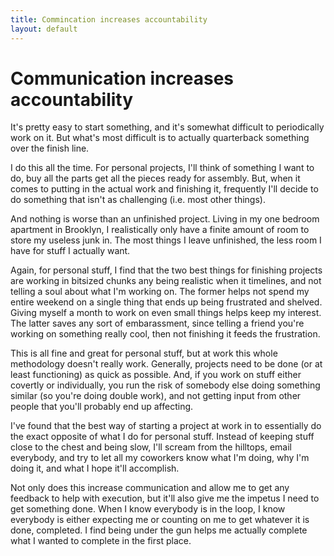 ```yaml
---
title: Commincation increases accountability
layout: default
---
```

# Communication increases accountability
It's pretty easy to start something, and it's somewhat difficult to
periodically work on it.  But what's most difficult is to actually quarterback
something over the finish line.

I do this all the time.  For personal projects, I'll think of something I want
to do, buy all the parts get all the pieces ready for assembly.  But, when it
comes to putting in the actual work and finishing it, frequently I'll decide to
do something that isn't as challenging (i.e. most other things).

And nothing is worse than an unfinished project.  Living in my one bedroom
apartment in Brooklyn, I realistically only have a finite amount of room to
store my useless junk in.  The most things I leave unfinished, the less room I
have for stuff I actually want.

Again, for personal stuff, I find that the two best things for finishing
projects are working in bitsized chunks any being realistic when it timelines,
and not telling a soul about what I'm working on.  The former helps not spend
my entire weekend on a single thing that ends up being frustrated and shelved.
Giving myself a month to work on even small things helps keep my interest.  The
latter saves any sort of embarassment, since telling a friend you're working on
something really cool, then not finishing it feeds the frustration.

This is all fine and great for personal stuff, but at work this whole
methodology doesn't really work.  Generally, projects need to be done (or at
least functioning) as quick as possible.  And, if you work on stuff either
covertly or individually, you run the risk of somebody else doing something
similar (so you're doing double work), and not getting input from other people
that you'll probably end up affecting.

I've found that the best way of starting a project at work in to essentially do
the exact opposite of what I do for personal stuff.  Instead of keeping stuff
close to the chest and being slow, I'll scream from the hilltops, email
everybody, and try to let all my coworkers know what I'm doing, why I'm doing
it, and what I hope it'll accomplish.

Not only does this increase communication and allow me to get any feedback to
help with execution, but it'll also give me the impetus I need to get something
done.  When I know everybody is in the loop, I know everybody is either
expecting me or counting on me to get whatever it is done, completed.  I find
being under the gun helps me actually complete what I wanted to complete in the
first place.
